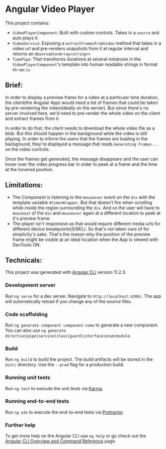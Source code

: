# Angular Video Player

This project contains:

- `VideoPlayerComponent`: Built with custom controls. Takes in a `source` and auto plays it.
- `VideoService`: Exposing a `extractFramesFromVideo` method that takes in a video url and pre-renders snapshots from it at regular interval and returns an `Observable<Array<string>>`
- `TimePipe`: That transforms durations at several instances in the `VideoPlayerComponent`'s template into human readable strings in format `hh:mm:ss`

## Brief:

In order to display a preview frame for a video at a particular time duration, the client(the Angular App) would need a list of frames that could be taken by pre-rendering the video(ideally on the server). But since there's no server involved here, we'd need to pre-render the whole video on the client and extract frames from it.

In order to do that, the client needs to download the whole video file as a blob. But this should happen in the background while the video is still playing. In order to inform the users that the frames are loading in the background, they're displayed a message that reads `Generating Frames...` on the video controls.

Once the frames get generated, the message disappears and the user can hover over the video progress bar in order to peek at a frame and the time at the hovered position.

## Limitations:

- The Component is listening to the `mouseover` event on the `div` with the template variable `#timerWrapper`. But that doesn't fire when scrolling while inside the region surrounding the `div`. And so the user will have to `mouseout` of the `div` and `mouseover` again at a different location to peek at it's preview frame.
- The player isn't responsive as that would require different media urls for different device breakpoints(S/M/L). So that's not taken care of for simplicity's sake. That's the reason why the position of the preview frame might be visible at an ideal location when the App is viewed with DevTools ON.

## Technicals:

This project was generated with [Angular CLI](https://github.com/angular/angular-cli) version 11.2.3.

### Development server

Run `ng serve` for a dev server. Navigate to `http://localhost:4200/`. The app will automatically reload if you change any of the source files.

### Code scaffolding

Run `ng generate component component-name` to generate a new component. You can also use `ng generate directive|pipe|service|class|guard|interface|enum|module`.

### Build

Run `ng build` to build the project. The build artifacts will be stored in the `dist/` directory. Use the `--prod` flag for a production build.

### Running unit tests

Run `ng test` to execute the unit tests via [Karma](https://karma-runner.github.io).

### Running end-to-end tests

Run `ng e2e` to execute the end-to-end tests via [Protractor](http://www.protractortest.org/).

### Further help

To get more help on the Angular CLI use `ng help` or go check out the [Angular CLI Overview and Command Reference](https://angular.io/cli) page.
